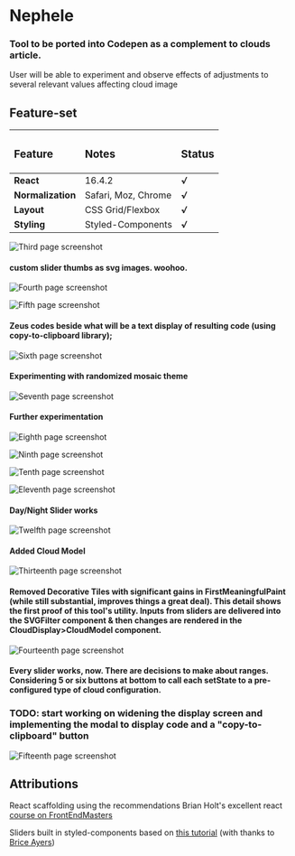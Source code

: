 # Nephele
### Tool to be ported into Codepen as a complement to clouds article.

User will be able to experiment and observe effects of adjustments to several relevant values affecting cloud image


## Feature-set

| <h3>Feature</h3>  | <h3>Notes</h3>      | <h3>Status</h3> |
| :---------------- | :------------------ | :-------------- |
| **React**         | 16.4.2              | ***√***         |
| **Normalization** | Safari, Moz, Chrome | ***√***         |
| **Layout**        | CSS Grid/Flexbox    | ***√***         |
| **Styling**       | Styled-Components   | ***√***         |



![Third page screenshot](https://github.com/beauhaus/Nephele/blob/master/readmeRefImg/scrnshot3.jpg?raw=true "Third page screenshot")
#### custom slider thumbs as svg images. woohoo.

![Fourth page screenshot](https://github.com/beauhaus/Nephele/blob/master/readmeRefImg/scrnshot4.jpg?raw=true "Fourth page screenshot")

![Fifth page screenshot](https://github.com/beauhaus/Nephele/blob/master/readmeRefImg/scrnshot5.jpg?raw=true "Fifth page screenshot")
#### Zeus codes beside what will be a text display of resulting code (using copy-to-clipboard library);

![Sixth page screenshot](https://github.com/beauhaus/Nephele/blob/master/readmeRefImg/scrnshot6.jpg?raw=true "Sixth page screenshot")
#### Experimenting with randomized mosaic theme

![Seventh page screenshot](https://github.com/beauhaus/Nephele/blob/master/readmeRefImg/scrnshot7.jpg?raw=true "Seventh page screenshot")
#### Further experimentation

![Eighth page screenshot](https://github.com/beauhaus/Nephele/blob/master/readmeRefImg/scrnshot8.jpg?raw=true "Eighth page screenshot")

![Ninth page screenshot](https://github.com/beauhaus/Nephele/blob/master/readmeRefImg/scrnshot9.jpg?raw=true "Ninth page screenshot")

![Tenth page screenshot](https://github.com/beauhaus/Nephele/blob/master/readmeRefImg/scrnshot10.jpg?raw=true "Tenth page screenshot")

![Eleventh page screenshot](https://github.com/beauhaus/Nephele/blob/master/readmeRefImg/scrnshot11.jpg?raw=true "Eleventh page screenshot")
#### Day/Night Slider works

![Twelfth page screenshot](https://github.com/beauhaus/Nephele/blob/master/readmeRefImg/scrnshot12.jpg?raw=true "Twelfth page screenshot")
#### Added Cloud Model

![Thirteenth page screenshot](https://github.com/beauhaus/Nephele/blob/master/readmeRefImg/scrnshot13.jpg?raw=true "Thirteenth page screenshot")
#### Removed Decorative Tiles with significant gains in FirstMeaningfulPaint (while still substantial, improves things a great deal). This detail shows the first proof of this tool's utility. Inputs from sliders are delivered into the SVGFilter component & then changes are rendered in the CloudDisplay>CloudModel component.

![Fourteenth page screenshot](https://github.com/beauhaus/Nephele/blob/master/readmeRefImg/scrnshot14.jpg?raw=true "Fourteenth page screenshot")

#### Every slider works, now. There are decisions to make about ranges. Considering 5 or six buttons at bottom to call each setState to a pre-configured type of cloud configuration.

### TODO: start working on widening the display screen and implementing the modal to display code and a "copy-to-clipboard" button

![Fifteenth page screenshot](https://github.com/beauhaus/Nephele/blob/master/readmeRefImg/scrnshot14.jpg?raw=true "Fifteenth page screenshot")


## Attributions

React scaffolding using the recommendations Brian Holt's excellent react <a href="https://frontendmasters.com/teachers/brian-holt/" target="_blank" title="Click to visit this class">course on FrontEndMasters</a>

Sliders built in styled-components based on <a href="https://www.youtube.com/watch?v=U16seM2a8OY" target="_blank" title="click to watch">this tutorial</a> (with thanks to <a href="https://github.com/MyNameIsURL" target="_blank" title="Twitter">Brice Ayers</a>)
